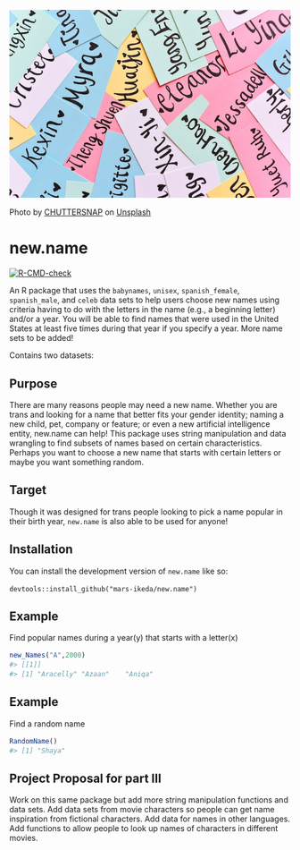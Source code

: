
![](new_names_image.jpg)

Photo by
<a href="https://unsplash.com/@chuttersnap?utm_source=unsplash&utm_medium=referral&utm_content=creditCopyText">CHUTTERSNAP</a>
on
<a href="https://unsplash.com/?utm_source=unsplash&utm_medium=referral&utm_content=creditCopyText">Unsplash</a>

# new.name

<!-- badges: start -->

[![R-CMD-check](https://github.com/mars-ikeda/new.name/actions/workflows/R-CMD-check.yaml/badge.svg)](https://github.com/mars-ikeda/new.name/actions/workflows/R-CMD-check.yaml)
<!-- badges: end -->

An R package that uses the `babynames`, `unisex`, `spanish_female`,
`spanish_male`, and `celeb` data sets to help users choose new names
using criteria having to do with the letters in the name (e.g., a
beginning letter) and/or a year. You will be able to find names that
were used in the United States at least five times during that year if
you specify a year. More name sets to be added!

Contains two datasets:

## Purpose

There are many reasons people may need a new name. Whether you are trans
and looking for a name that better fits your gender identity; naming a
new child, pet, company or feature; or even a new artificial
intelligence entity, new.name can help! This package uses string
manipulation and data wrangling to find subsets of names based on
certain characteristics. Perhaps you want to choose a new name that
starts with certain letters or maybe you want something random.

## Target

Though it was designed for trans people looking to pick a name popular
in their birth year, `new.name` is also able to be used for anyone!

## Installation

You can install the development version of `new.name` like so:

`devtools::install_github("mars-ikeda/new.name")`

## Example

Find popular names during a year(y) that starts with a letter(x)

``` r
new_Names("A",2000)
#> [[1]]
#> [1] "Aracelly" "Azaan"    "Aniqa"
```

## Example

Find a random name

``` r
RandomName()
#> [1] "Shaya"
```

## Project Proposal for part III

Work on this same package but add more string manipulation functions and
data sets. Add data sets from movie characters so people can get name
inspiration from fictional characters. Add data for names in other
languages. Add functions to allow people to look up names of characters
in different movies.

